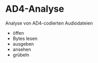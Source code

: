 # AD4-Analyse
 Analyse von AD4-codierten Audiodateien
 
 * öffen
 * Bytes lesen
 * ausgeben
 * ansehen
 * grübeln
 

